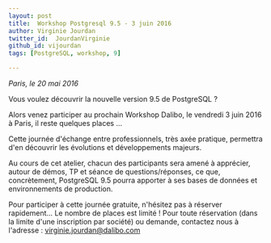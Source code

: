 ```yaml
---
layout: post
title:  Workshop Postgresql 9.5 - 3 juin 2016
author: Virginie Jourdan
twitter_id:  JourdanVirginie   
github_id: vijourdan
tags: [PostgreSQL, workshop, 9]

---
```

*Paris, le 20 mai 2016*

Vous voulez découvrir la nouvelle version 9.5 de PostgreSQL ?

Alors venez participer au prochain Workshop Dalibo, le vendredi 3 juin 2016 à Paris, il reste quelques places ...


<!--MORE-->


Cette journée d'échange entre professionnels, très axée pratique, permettra d'en découvrir les évolutions et développements majeurs. 

Au cours de cet atelier, chacun des participants sera amené à apprécier, autour de démos, TP et séance de questions/réponses, ce que, concrètement, PostgreSQL 9.5 pourra apporter à ses bases de données et environnements de production.

Pour participer à cette journée gratuite, n'hésitez pas à réserver rapidement… Le nombre de places est limité !
Pour toute réservation (dans la limite d'une inscription par société) ou demande, contactez nous à l'adresse : [virginie.jourdan@dalibo.com](mailto:virginie.jourdan@dalibo.com)
